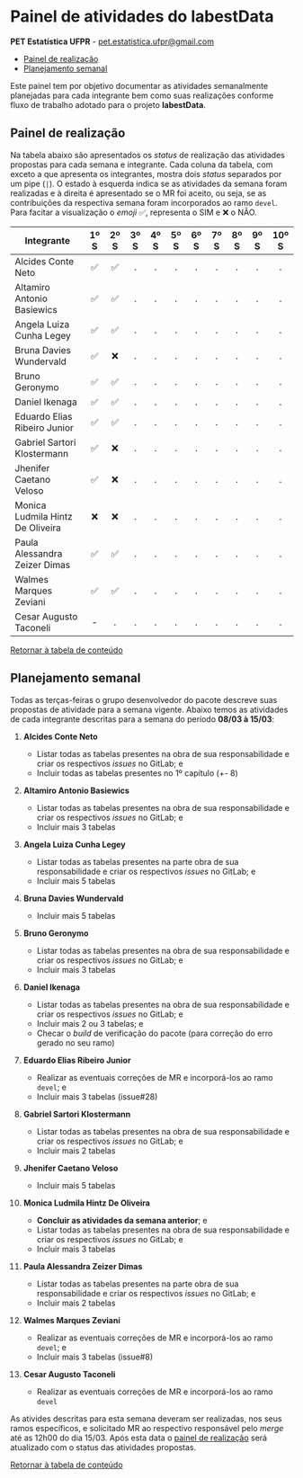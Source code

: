 # Painel de atividades do labestData #

**PET Estatística UFPR** - <pet.estatistica.ufpr@gmail.com>

- [Painel de realização](#painel-de-realizacao)
- [Planejamento semanal](#planejamento-semanal)

Este painel tem por objetivo documentar as atividades semanalmente
planejadas para cada integrante bem como suas realizações conforme fluxo
de trabalho adotado para o projeto **labestData**.

## Painel de realização ##

Na tabela abaixo são apresentados os _status_ de realização das
atividades propostas para cada semana e integrante. Cada coluna da
tabela, com exceto a que apresenta os integrantes, mostra dois _status_
separados por um pipe (`|`). O estado à esquerda indica se as
atividades da semana foram realizadas e à direita é apresentado se o MR
foi aceito, ou seja, se as contribuições da respectiva semana foram
incorporados ao ramo `devel`. Para facitar a visualização o _emoji_
:white_check_mark:, representa o SIM e :x: o NÃO.

|  Integrante                        |                 1º S                      |  2º S |  3º S |  4º S |  5º S |  6º S |  7º S |  8º S |  9º S | 10º S |
|------------------------------------|:-----------------------------------------:|:-----:|:-----:|:-----:|:-----:|:-----:|:-----:|:-----:|:-----:|:-----:|
|  Alcides Conte Neto                | :white_check_mark:  | :white_check_mark:  | . | . | . | . | . | . | . | . | . | . | . | . | . | . | . | . | . | . |
|  Altamiro Antonio Basiewics        | :white_check_mark:  | :white_check_mark:  | . | . | . | . | . | . | . | . | . | . | . | . | . | . | . | . | . | . |
|  Angela Luiza Cunha Legey          | :white_check_mark:  | :white_check_mark:  | . | . | . | . | . | . | . | . | . | . | . | . | . | . | . | . | . | . |
|  Bruna Davies Wundervald           |         :white_check_mark:  | :x:         | . | . | . | . | . | . | . | . | . | . | . | . | . | . | . | . | . | . |
|  Bruno Geronymo                    | :white_check_mark:  | :white_check_mark:  | . | . | . | . | . | . | . | . | . | . | . | . | . | . | . | . | . | . |
|  Daniel Ikenaga                    | :white_check_mark:  | :white_check_mark:  | . | . | . | . | . | . | . | . | . | . | . | . | . | . | . | . | . | . |
|  Eduardo Elias Ribeiro Junior      | :white_check_mark:  | :white_check_mark:  | . | . | . | . | . | . | . | . | . | . | . | . | . | . | . | . | . | . |
|  Gabriel Sartori Klostermann       |         :white_check_mark:  | :x:         | . | . | . | . | . | . | . | . | . | . | . | . | . | . | . | . | . | . |
|  Jhenifer Caetano Veloso           |         :white_check_mark:  | :x:         | . | . | . | . | . | . | . | . | . | . | . | . | . | . | . | . | . | . |
|  Monica Ludmila Hintz De Oliveira  |                 :x: | :x:                 | . | . | . | . | . | . | . | . | . | . | . | . | . | . | . | . | . | . |
|  Paula Alessandra Zeizer Dimas     | :white_check_mark:  | :white_check_mark:  | . | . | . | . | . | . | . | . | . | . | . | . | . | . | . | . | . | . |
|  Walmes Marques Zeviani            | :white_check_mark:  | :white_check_mark:  | . | . | . | . | . | . | . | . | . | . | . | . | . | . | . | . | . | . |
|  Cesar Augusto Taconeli            |                     -                     | . | . | . | . | . | . | . | . | . | . | . | . | . | . | . | . | . | . |

[Retornar à tabela de conteúdo](#painel-de-atividades-do-labestdata)

## Planejamento semanal ##

Todas as terças-feiras o grupo desenvolvedor do pacote descreve suas
propostas de atividade para a semana vigente. Abaixo temos as atividades
de cada integrante descritas para a semana do período **08/03 à 15/03**:

1. **Alcides Conte Neto**
    + Listar todas as tabelas presentes na obra de sua responsabilidade e
     criar os respectivos *issues* no GitLab; e
    + Incluir todas as tabelas presentes no 1º capítulo (+- 8)

2. **Altamiro Antonio Basiewics**
    + Listar todas as tabelas presentes na obra de sua responsabilidade e
     criar os respectivos *issues* no GitLab; e
    + Incluir mais 3 tabelas

3. **Angela Luiza Cunha Legey**
    + Listar todas as tabelas presentes na parte obra de sua
     responsabilidade e criar os respectivos *issues* no GitLab; e
    + Incluir mais 5 tabelas

4. **Bruna Davies Wundervald**
    + Incluir mais 5 tabelas

5. **Bruno Geronymo**
    + Listar todas as tabelas presentes na obra de sua responsabilidade e
     criar os respectivos *issues* no GitLab; e
    + Incluir mais 3 tabelas

6. **Daniel Ikenaga**
    + Listar todas as tabelas presentes na obra de sua responsabilidade e
      criar os respectivos *issues* no GitLab; e
    + Incluir mais 2 ou 3 tabelas; e
    + Checar o *build* de verificação do pacote (para correção do erro
      gerado no seu ramo)

7. **Eduardo Elias Ribeiro Junior**
    + Realizar as eventuais correções de MR e incorporá-los ao ramo
      `devel`; e
    + Incluir mais 3 tabelas (issue#28)

8. **Gabriel Sartori Klostermann**
    + Listar todas as tabelas presentes na obra de sua responsabilidade e
      criar os respectivos *issues* no GitLab; e
    + Incluir mais 2 tabelas

9. **Jhenifer Caetano Veloso**
    + Incluir mais 5 tabelas

10. **Monica Ludmila Hintz De Oliveira**
     + **Concluir as atividades da semana anterior**; e
     + Listar todas as tabelas presentes na obra de sua responsabilidade e
       criar os respectivos *issues* no GitLab; e
     + Incluir mais 3 tabelas

11. **Paula Alessandra Zeizer Dimas**
     + Listar todas as tabelas presentes na parte obra de sua
       responsabilidade e criar os respectivos *issues* no GitLab; e
     + Incluir mais 2 tabelas

12. **Walmes Marques Zeviani**
     + Realizar as eventuais correções de MR e incorporá-los ao ramo
       `devel`; e
     + Incluir mais 3 tabelas (issue#8)

13. **Cesar Augusto Taconeli**
     + Realizar as eventuais correções de MR e incorporá-los ao ramo
       `devel`

As ativides descritas para esta semana deveram ser realizadas, nos seus
ramos específicos, e solicitado MR ao respectivo responsável pelo
*merge* até as 12h00 do dia 15/03. Após esta data o
[painel de realização](#painel-de-realizacao) será atualizado com o
status das atividades propostas.

[Retornar à tabela de conteúdo](#painel-de-atividades-do-labestdata)
